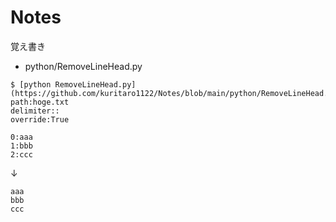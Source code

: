# Notes
覚え書き

* python/RemoveLineHead.py
```
$ [python RemoveLineHead.py](https://github.com/kuritaro1122/Notes/blob/main/python/RemoveLineHead.py)
path:hoge.txt
delimiter::
override:True
```
```
0:aaa
1:bbb
2:ccc
```
↓
```
aaa
bbb
ccc
```
